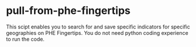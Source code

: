 # pull-from-phe-fingertips
This scipt enables you to search for and save specific indicators for specific geographies on PHE Fingertips. You do not need python coding experience to run the code.
